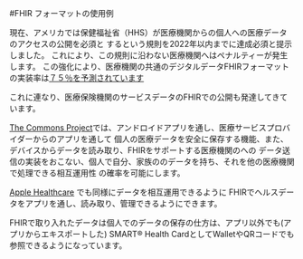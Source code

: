#FHIR フォーマットの使用例

現在、アメリカでは保健福祉省（HHS）が医療機関からの個人への医療データのアクセスの公開を必須と
するという規則を2022年以内までに達成必須と提示しました。
これにより、この規則に沿わない医療機関へはペナルティーが発生します。
この強化により、医療機関の共通のデジタルデータFHIRフォーマットの実装率は[７５％を予測されています](https://ehrintelligence.com/news/api-adoption-slow-widespread-fhir-uptake-expected-by-2024)

これに連なり、医療保険機関のサービスデータのFHIRでの公開も発達してきています。

[The Commons Project](https://www.thecommonsproject.org/)では、アンドロイドアプリを通し、医療サービスプロバイダーからのアプリを通して
個人の医療データを安全に保存する機能、また、デバイスからデータを読み取り、FHIRをサポートする医療機関のへの
データ送信の実装をおこない、個人で自分、家族ののデータを持ち、それを他の医療機関で処理できる相互運用性
の確率を可能にします。


[Apple Healthcare](https://www.apple.com/healthcare/health-records/) でも同様にデータを相互運用できるように
FHIRでヘルスデータをアプリを通し、読み取り、管理できるようにできます。

FHIRで取り入れたデータは個人でのデータの保存の仕方は、アプリ以外でも(アプリからエキスポートした)
SMART® Health CardとしてWalletやQRコードでも参照できるようになっています。

